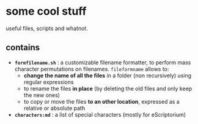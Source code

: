# some cool stuff

useful files, scripts and whatnot.

## contains
- **`formfilename.sh`** : a customizable filename formatter, to perform mass
  character permutations on filenames. `fileformname` allows to: 
  - **change the name of all the files** in a folder (non recursively) using regular
    expressions
  - to rename the files **in place** (by deleting the old files and only keep the
    new ones)
  - to copy or move the files **to an other location**, expressed as a relative or
    absolute path
- **`characters:md`** : a list of special characters (mostly for eScriptorium)
